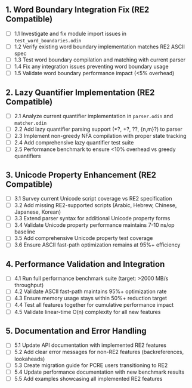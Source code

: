 ## 1. Word Boundary Integration Fix (RE2 Compatible)
- [ ] 1.1 Investigate and fix module import issues in `test_word_boundaries.odin`
- [ ] 1.2 Verify existing word boundary implementation matches RE2 ASCII spec
- [ ] 1.3 Test word boundary compilation and matching with current parser
- [ ] 1.4 Fix any integration issues preventing word boundary usage
- [ ] 1.5 Validate word boundary performance impact (<5% overhead)

## 2. Lazy Quantifier Implementation (RE2 Compatible)
- [ ] 2.1 Analyze current quantifier implementation in `parser.odin` and `matcher.odin`
- [ ] 2.2 Add lazy quantifier parsing support (*?, +?, ??, {n,m}?) to parser
- [ ] 2.3 Implement non-greedy NFA compilation with proper state tracking
- [ ] 2.4 Add comprehensive lazy quantifier test suite
- [ ] 2.5 Performance benchmark to ensure <10% overhead vs greedy quantifiers

## 3. Unicode Property Enhancement (RE2 Compatible)
- [ ] 3.1 Survey current Unicode script coverage vs RE2 specification
- [ ] 3.2 Add missing RE2-supported scripts (Arabic, Hebrew, Chinese, Japanese, Korean)
- [ ] 3.3 Extend parser syntax for additional Unicode property forms
- [ ] 3.4 Validate Unicode property performance maintains 7-10 ns/op baseline
- [ ] 3.5 Add comprehensive Unicode property test coverage
- [ ] 3.6 Ensure ASCII fast-path optimization remains at 95%+ efficiency

## 4. Performance Validation and Integration
- [ ] 4.1 Run full performance benchmark suite (target: >2000 MB/s throughput)
- [ ] 4.2 Validate ASCII fast-path maintains 95%+ optimization rate
- [ ] 4.3 Ensure memory usage stays within 50%+ reduction target
- [ ] 4.4 Test all features together for cumulative performance impact
- [ ] 4.5 Validate linear-time O(n) complexity for all new features

## 5. Documentation and Error Handling
- [ ] 5.1 Update API documentation with implemented RE2 features
- [ ] 5.2 Add clear error messages for non-RE2 features (backreferences, lookaheads)
- [ ] 5.3 Create migration guide for PCRE users transitioning to RE2
- [ ] 5.4 Update performance documentation with new benchmark results
- [ ] 5.5 Add examples showcasing all implemented RE2 features